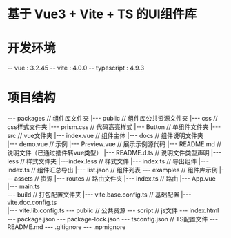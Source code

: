 # 基于 Vue3 + Vite + TS 的UI组件库

# 开发环境
-- vue : 3.2.45
-- vite : 4.0.0
-- typescript : 4.9.3

# 项目结构
--- packages                  // 组件库文件夹 
   |--- public                // 组件库公共资源文件夹
       |--- css               // css样式文件夹
           |--- prism.css     // 代码高亮样式
   |--- Button                // 单组件文件夹
       |--- src               // vue文件夹
           |--- index.vue     // 组件主体
       |--- docs              // 组件说明文件夹          
           |--- demo.vue      // 示例
           |--- Preview.vue   // 展示示例源代码
           |--- README.md     // 说明文件（已通过插件转vue类型）
           |--- README.d.ts   // 说明文件类型声明
       |--- less              // 样式文件夹
           |---index.less     // 样式文件
       |--- index.ts          // 导出组件
   |--- index.ts              // 组件汇总导出
   |--- list.json             // 组件列表
--- examples                  // 组件库示例
   |--- assets                // 资源
   |--- routes                // 路由文件夹
       |--- index.ts          // 路由
   |--- App.vue               
   |--- main.ts                          
--- build                     // 打包配置文件夹
   |--- vite.base.config.ts   // 基础配置
   |--- vite.doc.config.ts    
   |--- vite.lib.config.ts
--- public                    // 公共资源
--- script                    // js文件
--- index.html                
--- package.json
--- package-lock.json
--- tsconfig.json             // TS配置文件
--- README.md
--- .gitignore
--- .npmignore
